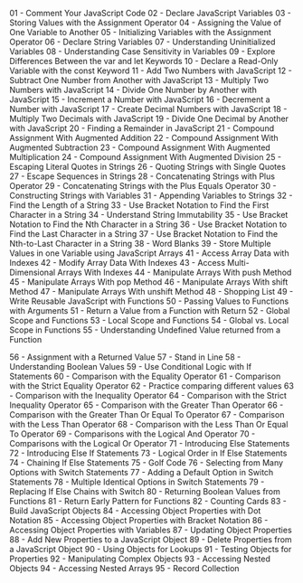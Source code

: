 01 - Comment Your JavaScript Code
02 - Declare JavaScript Variables
03 - Storing Values with the Assignment Operator
04 - Assigning the Value of One Variable to Another
05 - Initializing Variables with the Assignment Operator
06 - Declare String Variables
07 - Understanding Uninitialized Variables
08 - Understanding Case Sensitivity in Variables
09 - Explore Differences Between the var and let Keywords
10 - Declare a Read-Only Variable with the const Keyword
11 - Add Two Numbers with JavaScript
12 - Subtract One Number from Another with JavaScript
13 - Multiply Two Numbers with JavaScript
14 - Divide One Number by Another with JavaScript
15 - Increment a Number with JavaScript
16 - Decrement a Number with JavaScript
17 - Create Decimal Numbers with JavaScript
18 - Multiply Two Decimals with JavaScript
19 - Divide One Decimal by Another with JavaScript
20 - Finding a Remainder in JavaScript
21 - Compound Assignment With Augmented Addition
22 - Compound Assignment With Augmented Subtraction
23 - Compound Assignment With Augmented Multiplication
24 - Compound Assignment With Augmented Division
25 - Escaping Literal Quotes in Strings
26 - Quoting Strings with Single Quotes
27 -  Escape Sequences in Strings
28 - Concatenating Strings with Plus Operator
29 - Concatenating Strings with the Plus Equals Operator
30 - Constructing Strings with Variables
31 - Appending Variables to Strings
32 - Find the Length of a String
33 - Use Bracket Notation to Find the First Character in a String
34 - Understand String Immutability
35 - Use Bracket Notation to Find the Nth Character in a String
36 - Use Bracket Notation to Find the Last Character in a String
37 - Use Bracket Notation to Find the Nth-to-Last Character in a String
38 - Word Blanks
39 - Store Multiple Values in one Variable using JavaScript Arrays
41 - Access Array Data with Indexes
42 - Modify Array Data With Indexes
43 - Access Multi-Dimensional Arrays With Indexes
44 - Manipulate Arrays With push Method
45 - Manipulate Arrays With pop Method
46 - Manipulate Arrays With shift Method
47 - Manipulate Arrays With unshift Method
48 - Shopping List
49 - Write Reusable JavaScript with Functions
50 - Passing Values to Functions with Arguments
51 - Return a Value from a Function with Return
52 - Global Scope and Functions
53 - Local Scope and Functions
54 - Global vs. Local Scope in Functions
55 - Understanding Undefined Value returned from a Function

56 - Assignment with a Returned Value
57 - Stand in Line
58 - Understanding Boolean Values
59 - Use Conditional Logic with If Statements
60 - Comparison with the Equality Operator
61 - Comparison with the Strict Equality Operator
62 - Practice comparing different values
63 - Comparison with the Inequality Operator
64 - Comparison with the Strict Inequality Operator
65 - Comparison with the Greater Than Operator
66 - Comparison with the Greater Than Or Equal To Operator
67 - Comparison with the Less Than Operator
68 - Comparison with the Less Than Or Equal To Operator
69 - Comparisons with the Logical And Operator
70 - Comparisons with the Logical Or Operator
71 - Introducing Else Statements
72 - Introducing Else If Statements
73 - Logical Order in If Else Statements
74 - Chaining If Else Statements
75 - Golf Code
76 - Selecting from Many Options with Switch Statements
77 - Adding a Default Option in Switch Statements
78 - Multiple Identical Options in Switch Statements
79 - Replacing If Else Chains with Switch
80 - Returning Boolean Values from Functions
81 - Return Early Pattern for Functions
82 - Counting Cards
83 - Build JavaScript Objects
84 - Accessing Object Properties with Dot Notation
85 - Accessing Object Properties with Bracket Notation
86 - Accessing Object Properties with Variables
87 - Updating Object Properties
88 - Add New Properties to a JavaScript Object
89 - Delete Properties from a JavaScript Object
90 - Using Objects for Lookups
91 - Testing Objects for Properties
92 - Manipulating Complex Objects
93 - Accessing Nested Objects
94 - Accessing Nested Arrays
95 - Record Collection